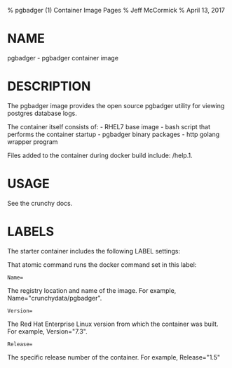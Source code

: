 % pgbadger (1) Container Image Pages
% Jeff McCormick
% April 13, 2017

# NAME
pgbadger \- pgbadger container image

# DESCRIPTION
The pgbadger image provides the open source pgbadger utility for
viewing postgres database logs.

The container itself consists of:
    - RHEL7 base image
    - bash script that performs the container startup
    - pgbadger binary packages
    - http golang wrapper program

Files added to the container during docker build include: /help.1.

# USAGE
See the crunchy docs.


# LABELS
The starter container includes the following LABEL settings:

That atomic command runs the docker command set in this label:

`Name=`

The registry location and name of the image. For example, Name="crunchydata/pgbadger".

`Version=`

The Red Hat Enterprise Linux version from which the container was built. For example, Version="7.3".

`Release=`

The specific release number of the container. For example, Release="1.5"
